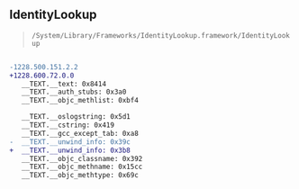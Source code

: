 ## IdentityLookup

> `/System/Library/Frameworks/IdentityLookup.framework/IdentityLookup`

```diff

-1228.500.151.2.2
+1228.600.72.0.0
   __TEXT.__text: 0x8414
   __TEXT.__auth_stubs: 0x3a0
   __TEXT.__objc_methlist: 0xbf4

   __TEXT.__oslogstring: 0x5d1
   __TEXT.__cstring: 0x419
   __TEXT.__gcc_except_tab: 0xa8
-  __TEXT.__unwind_info: 0x39c
+  __TEXT.__unwind_info: 0x3b8
   __TEXT.__objc_classname: 0x392
   __TEXT.__objc_methname: 0x15cc
   __TEXT.__objc_methtype: 0x69c

```
